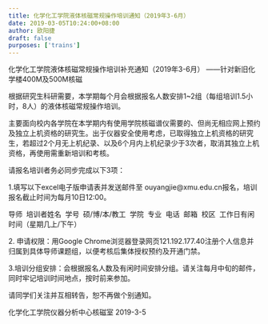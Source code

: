 ```yaml
---
title: 化学化工学院液体核磁常规操作培训通知（2019年3-6月）
date: 2019-03-05T10:24:00+08:00
author: 欧阳捷
draft: false
purposes: ['trains']
---
```

<div style="">
 <p>
  化学化工学院液体核磁常规操作培训补充通知（2019年3-6月） ——针对新旧化学楼400M及500M核磁
 </p>
 <p>
  根据研究生科研需要，本学期每个月会根据报名人数安排1~2组（每组培训1.5小时，8人）的液体核磁常规操作培训。
 </p>
 <p>
  主要面向校内各学院在本学期内有使用学院核磁谱仪需要的、但尚无相应网上预约及独立上机资格的研究生。出于仪器安全使用考虑，已取得独立上机资格的研究生，若超过2个月无上机纪录、以及6个月内上机纪录少于3次者，取消其独立上机资格，再使用需重新培训和考核。
 </p>
 <p>
  请报名培训者务必同步完成以下3项：
 </p>
 <p>
  1.填写以下excel电子版申请表并发送邮件至 ouyangjie@xmu.edu.cn报名，培训报名截止时间为每月10日12:00。
 </p>
 <p>
  导师  培训者姓名  学号  硕/博/本/教工  学院  专业  电话  邮箱  校区  工作日有闲时间（星期几上/下午）
 </p>
 <p>
 </p>
 <p>
  2. 申请权限：用Google Chrome浏览器登录网页121.192.177.40注册个人信息并归属到具体导师课题组，以便考核后集体授权预约及开通门禁。
 </p>
 <p>
  3.培训分组安排：会根据报名人数及有闲时间安排分组。请关注每月中旬的邮件，同时牢记培训时间地点，按时前来参加。
 </p>
 <p>
 </p>
 <p>
  请同学们关注并互相转告，恕不再做个别通知。
 </p>
 <p>
 </p>
 <p>
  化学化工学院仪器分析中心核磁室 2019-3-5
 </p>
</div>

